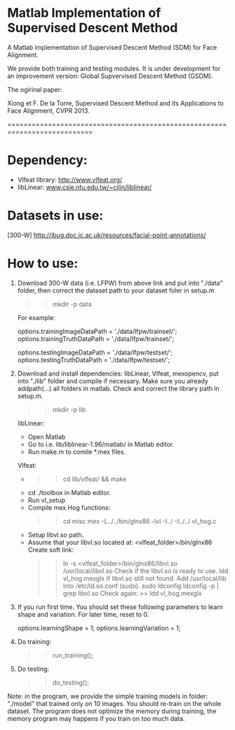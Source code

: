 # Matlab Implementation of Supervised Descent Method

A Matlab implementation of Supervised Descent Method (SDM) for Face
Alignment.

We provide both training and testing modules. It is under development for 
an improvement version: Global Supvervised Descent Method (GSDM).

The ogirinal paper: 

Xiong et F. De la Torre, 
Supervised Descent Method and its Applications to Face Alignment, 
CVPR 2013.

===========================================================================

# Dependency:
   - Vlfeat library: http://www.vlfeat.org/
   - libLinear: www.csie.ntu.edu.tw/~cjlin/liblinear/

# Datasets in use:

[300-W] http://ibug.doc.ic.ac.uk/resources/facial-point-annotations/

# How to use:

1. Download 300-W data (i.e. LFPW) from above link and put into "./data" 
   folder, then correct the dataset path to your dataset foler in setup.m

   >> mkdir -p data
  
   For example:

	options.trainingImageDataPath = './data/lfpw/trainset/';
	options.trainingTruthDataPath = './data/lfpw/trainset/';
                                   
	options.testingImageDataPath  = './data/lfpw/testset/';
	options.testingTruthDataPath  = './data/lfpw/testset/';
   
2. Download and install dependencies: libLinear, Vlfeat, mexopencv, put
   into "./lib" folder and compile if necessary. Make sure you already 
   addpath(...) all folders in matlab. 
   Check and correct the library path in setup.m.

   >> mkdir -p lib
   
   libLinear: 
     - Open Matlab
     - Go to i.e. lib/liblinear-1.96/matlab/ in Matlab editor.
     - Run make.m to comile *.mex files.

   Vlfeat:
     - >> cd lib/vlfeat/ && make
     - cd ./toolbox in Matlab editor.
     - Run vl_setup
     - Compile mex Hog functions:
       >> cd misc
       >> mex -L../../bin/glnx86 -lvl -I../ -I../../ vl_hog.c
     - Setup libvl.so path.
     - Assume that your libvl.so located at: <vlfeat_folder>/bin/glnx86
       Create soft link:
       >> ln -s <vlfeat_folder>/bin/glnx86/libvl.so /usr/local/libvl.so
       Check if the libvl.so is ready to use.
       >> ldd vl_hog.mexglx
       If libvl.so still not found.
       Add /usr/local/lib into /etc/ld.so.conf (sudo).
       >> sudo ldconfig
       >> ldconfig -p | grep libvl.so
       Check again: >> ldd vl_hog.mexglx
      

3. If you run first time. You should set these following parameters
   to learn shape and variation. For later time, reset to 0.

   options.learningShape     = 1;
   options.learningVariation = 1;

4. Do training:
   >> run_training();
   
5. Do testing:
   >> do_testing();


Note: in the program, we provide the simple training models in folder:
"./model" that trained only on 10 images. You should re-train on the whole
dataset. The program does not optimize the memory during training, the 
memory program may happens if you train on too much data.
